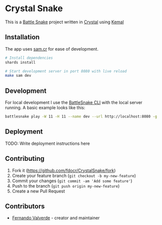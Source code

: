 # Crystal Snake

This is a [Battle Snake](https://play.battlesnake.com/) project written in [Crystal](https://crystal-lang.org/) using [Kemal](https://kemalcr.com/)

## Installation

The app uses [sam.cr](https://github.com/imdrasil/sam.cr) for ease of development.

```bash
# Install dependencies
shards install

# Start development server in port 8080 with live reload
make sam dev
```

## Development

For local development I use the [BattleSnake CLI](https://github.com/BattlesnakeOfficial/rules/tree/main/cli) with the local server running. A basic example looks like this:

```bash
battlesnake play -W 11 -H 11 --name dev --url http://localhost:8080 -g solo -v
```

## Deployment

TODO: Write deployment instructions here

## Contributing

1. Fork it (<https://github.com/fdocr/CrystalSnake/fork>)
2. Create your feature branch (`git checkout -b my-new-feature`)
3. Commit your changes (`git commit -am 'Add some feature'`)
4. Push to the branch (`git push origin my-new-feature`)
5. Create a new Pull Request

## Contributors

- [Fernando Valverde](https://github.com/fdocr) - creator and maintainer

